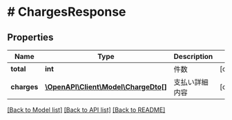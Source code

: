 # # ChargesResponse

## Properties

Name | Type | Description | Notes
------------ | ------------- | ------------- | -------------
**total** | **int** | 件数 | [optional] 
**charges** | [**\OpenAPI\Client\Model\ChargeDto[]**](ChargeDto.md) | 支払い詳細内容 | [optional] 

[[Back to Model list]](../../README.md#documentation-for-models) [[Back to API list]](../../README.md#documentation-for-api-endpoints) [[Back to README]](../../README.md)



